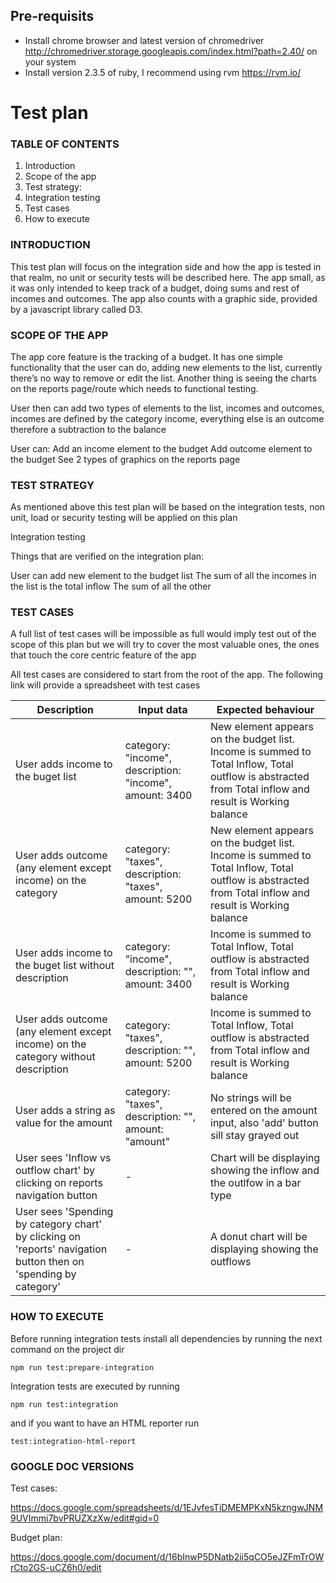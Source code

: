 ## Pre-requisits

* Install chrome browser and latest version of chromedriver http://chromedriver.storage.googleapis.com/index.html?path=2.40/
on your system
* Install version 2.3.5 of ruby, I recommend using rvm https://rvm.io/

# Test plan

### TABLE OF CONTENTS

1. Introduction 
2. Scope of the app
3. Test strategy:
4. Integration testing
5. Test cases
6. How to execute


### INTRODUCTION

This test plan will focus on the integration side and how the app is tested in that realm, no unit or security tests will be described here. The app small, as it was only intended to keep track of a budget, doing sums and rest of incomes and outcomes. The app also counts with a graphic side, provided by a javascript library called D3.

### SCOPE OF THE APP

The app core feature is the tracking of a budget. It has one simple functionality that the user can do, adding new elements to the list, currently there’s no way to remove or edit the list. Another thing is seeing the charts on the reports page/route which needs to functional testing.

User then can add two types of elements to the list, incomes and outcomes, incomes are defined by the category income, everything else is an outcome therefore a subtraction to the balance
	
User can:
Add an income element to the budget
Add outcome element to the budget
See 2 types of graphics on the reports page


### TEST STRATEGY

As mentioned above this test plan will be based on the integration tests, non unit, load or security testing will be applied on this plan

Integration testing

Things that are verified on the integration plan:

User can add new element to the budget list
The sum of all the incomes in the list is the total inflow
The sum of all the other 

### TEST CASES

A full list of test cases will be impossible as full would imply test out of the scope of this plan but we will try to cover the most valuable ones, the ones that touch the core centric feature of the app

All test cases are considered to start from the root of the app. The following link will provide a spreadsheet with test cases

| Description                                                                                                      | Input data                                              | Expected behaviour                                                                                                                                    |
|------------------------------------------------------------------------------------------------------------------|---------------------------------------------------------|-------------------------------------------------------------------------------------------------------------------------------------------------------|
| User adds income to the buget list                                                                               | category: "income", description: "income", amount: 3400 | New element appears on the budget list. Income is summed to Total Inflow, Total outflow is abstracted from Total inflow and result is Working balance |
| User adds outcome (any element except income) on the category                                                    | category: "taxes", description: "taxes", amount: 5200   | New element appears on the budget list. Income is summed to Total Inflow, Total outflow is abstracted from Total inflow and result is Working balance |
| User adds income to the buget list without description                                                           | category: "income", description: "", amount: 3400       | Income is summed to Total Inflow, Total outflow is abstracted from Total inflow and result is Working balance                                         |
| User adds outcome (any element except income) on the category without description                                | category: "taxes", description: "", amount: 5200        | Income is summed to Total Inflow, Total outflow is abstracted from Total inflow and result is Working balance                                         |
| User adds a string as value for the amount                                                                       | category: "taxes", description: "", amount: "amount"    | No strings will be entered on the amount input, also 'add' button sill stay grayed out                                                                |
| User sees 'Inflow vs outflow chart' by clicking on reports navigation button                                     | -                                                       | Chart will be displaying showing the inflow and the outlfow in a bar type                                                                             |
| User sees 'Spending by category chart' by clicking on 'reports' navigation button then on 'spending by category' | -                                                       | A donut chart will be displaying showing the outflows                                                                                                 |


### HOW TO EXECUTE

Before running integration tests install all dependencies by running the next command on the project dir

```npm run test:prepare-integration```

Integration tests are executed by running 

```npm run test:integration```

 and if you want to have an HTML reporter run

 ```test:integration-html-report```

### GOOGLE DOC VERSIONS

Test cases:

https://docs.google.com/spreadsheets/d/1EJvfesTiDMEMPKxN5kzngwJNM9UVImmi7bvPRUZXzXw/edit#gid=0

Budget plan:

https://docs.google.com/document/d/16bInwP5DNatb2ii5qCO5eJZFmTrOWrCto2GS-uCZ6h0/edit